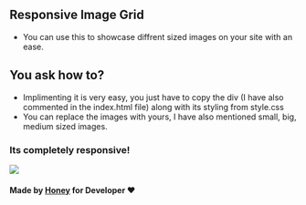 ## Responsive Image Grid
- You can use this to showcase diffrent sized images on your site with an ease.
  
 ## You ask how to?
 - Implimenting it is very easy, you just have to copy the div (I have also commented in the index.html file) along with its styling from style.css
 - You can replace the images with yours, I have also mentioned small, big, medium sized images.
  
### Its completely responsive!
<img src="https://github.com/honeykpatel/Embellish/blob/main/HTML%2BCSS%2BJS/Image%20Gallery/Responsive%20Image%20Grid/Screenshot/screenshot.png">

#### Made by [Honey](https://github.com/honeykpatel/) for Developer ❤

